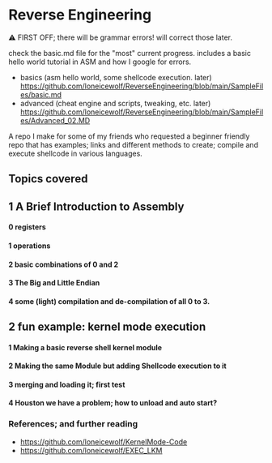 # Reverse Engineering

:warning: FIRST OFF; there will be grammar errors! will correct those later.


check the basic.md file for the "most" current progress. includes a basic hello world tutorial in ASM and how I google for errors.
- basics (asm hello world, some shellcode execution.  later) https://github.com/loneicewolf/ReverseEngineering/blob/main/SampleFiles/basic.md
- advanced (cheat engine and scripts, tweaking, etc.  later) https://github.com/loneicewolf/ReverseEngineering/blob/main/SampleFiles/Advanced_02.MD




A repo I make for some of my friends who requested a beginner friendly repo that has examples; links and different methods to create; compile and execute shellcode in various languages.


## Topics covered

## 1 A Brief Introduction to Assembly
#### 0 registers
#### 1 operations
#### 2 basic combinations of 0 and 2
#### 3 The Big and Little Endian
#### 4 some (light) compilation and de-compilation of all 0 to 3.


## 2  fun example: kernel mode execution
#### 1 Making a basic reverse shell kernel module
#### 2 Making the same Module but adding Shellcode execution to it
#### 3 merging and loading it; first test
#### 4 Houston we have a problem; how to unload and auto start?



### References; and further reading
- https://github.com/loneicewolf/KernelMode-Code
- https://github.com/loneicewolf/EXEC_LKM
